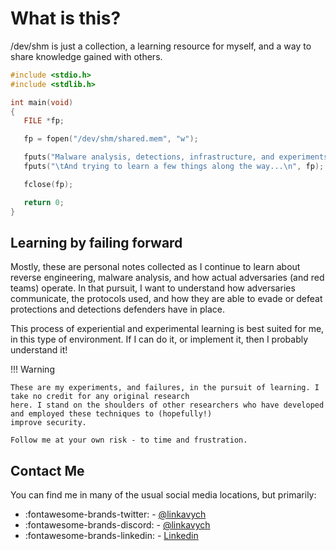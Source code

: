 # What is this? 

/dev/shm is just a collection, a learning resource for myself, and a way to share knowledge
gained with others. 

```c
#include <stdio.h>
#include <stdlib.h>

int main(void)
{
   FILE *fp;

   fp = fopen("/dev/shm/shared.mem", "w");

   fputs("Malware analysis, detections, infrastructure, and experiments...\n\n", fp);
   fputs("\tAnd trying to learn a few things along the way...\n", fp);

   fclose(fp);

   return 0;
}
```

## Learning by failing forward

Mostly, these are personal notes collected as I continue to learn about reverse engineering, malware analysis,
and how actual adversaries (and red teams) operate. In that pursuit, I want to understand how adversaries communicate,
the protocols used, and how they are able to evade or defeat protections and detections defenders have in place.

This process of experiential and experimental learning is best suited for me, in this type of environment.
If I can do it, or implement it, then I probably understand it!

!!! Warning
    
    These are my experiments, and failures, in the pursuit of learning. I take no credit for any original research
    here. I stand on the shoulders of other researchers who have developed and employed these techniques to (hopefully!)
    improve security.

    Follow me at your own risk - to time and frustration.

## Contact Me

You can find me in many of the usual social media locations, but primarily:

- :fontawesome-brands-twitter: - [@linkavych](https://twitter.com/linkavych)
- :fontawesome-brands-discord: - [@linkavych](https://discordapp.com/users/linkavych#8928)
- :fontawesome-brands-linkedin: - [Linkedin](https://www.linkedin.com/in/adamvlink)
